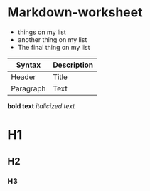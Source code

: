 # Markdown-worksheet
- things on my list
- another thing on my list
- The final thing on my list

| Syntax | Description |
| ----------- | ----------- |
| Header | Title |
| Paragraph | Text | 

**bold text**
*italicized text*

# H1
## H2
### H3